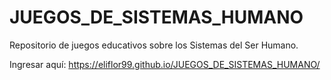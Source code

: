 # JUEGOS_DE_SISTEMAS_HUMANO
Repositorio de juegos educativos sobre los Sistemas del Ser Humano.

Ingresar aquí: https://eliflor99.github.io/JUEGOS_DE_SISTEMAS_HUMANO/ 
